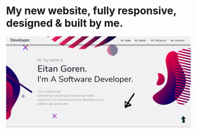 # My new website, fully responsive, designed &amp; built by me.

<img src="/assets/img/website.jpg">

